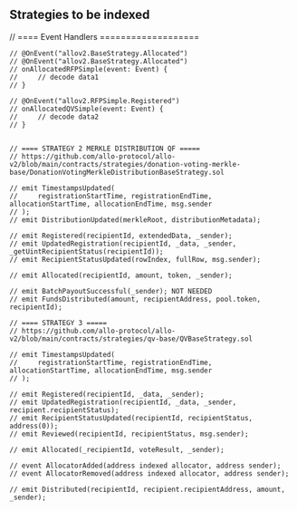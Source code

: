 ## Strategies to be indexed
  // ==== Event Handlers ===================


    // @OnEvent("allov2.BaseStrategy.Allocated")
    // @OnEvent("allov2.BaseStrategy.Allocated")
    // onAllocatedRFPSimple(event: Event) {
    //     // decode data1
    // }

    // @OnEvent("allov2.RFPSimple.Registered")
    // onAllocatedQVSimple(event: Event) {
    //     // decode data2
    // }


    // ==== STRATEGY 2 MERKLE DISTRIBUTION QF =====
    // https://github.com/allo-protocol/allo-v2/blob/main/contracts/strategies/donation-voting-merkle-base/DonationVotingMerkleDistributionBaseStrategy.sol

    // emit TimestampsUpdated(
    //     registrationStartTime, registrationEndTime, allocationStartTime, allocationEndTime, msg.sender
    // );
    // emit DistributionUpdated(merkleRoot, distributionMetadata);
    
    // emit Registered(recipientId, extendedData, _sender);
    // emit UpdatedRegistration(recipientId, _data, _sender, _getUintRecipientStatus(recipientId));
    // emit RecipientStatusUpdated(rowIndex, fullRow, msg.sender);
    
    // emit Allocated(recipientId, amount, token, _sender);
    
    // emit BatchPayoutSuccessful(_sender); NOT NEEDED
    // emit FundsDistributed(amount, recipientAddress, pool.token, recipientId);

    // ==== STRATEGY 3 =====
    // https://github.com/allo-protocol/allo-v2/blob/main/contracts/strategies/qv-base/QVBaseStrategy.sol
    
    // emit TimestampsUpdated(
    //     registrationStartTime, registrationEndTime, allocationStartTime, allocationEndTime, msg.sender
    // );
        
    // emit Registered(recipientId, _data, _sender);
    // emit UpdatedRegistration(recipientId, _data, _sender, recipient.recipientStatus);
    // emit RecipientStatusUpdated(recipientId, recipientStatus, address(0));
    // emit Reviewed(recipientId, recipientStatus, msg.sender);
    
    // emit Allocated(_recipientId, voteResult, _sender);
    
    // event AllocatorAdded(address indexed allocator, address sender);
    // event AllocatorRemoved(address indexed allocator, address sender);

    // emit Distributed(recipientId, recipient.recipientAddress, amount, _sender);
